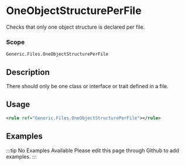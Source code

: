 # OneObjectStructurePerFile

Checks that only one object structure is declared per file.

### Scope

`Generic.Files.OneObjectStructurePerFile`

## Description

There should only be one class or interface or trait defined in a file.

## Usage

```xml
<rule ref="Generic.Files.OneObjectStructurePerFile"></rule>
```

## Examples

:::tip No Examples Available
Please edit this page through Github to add examples.
:::
